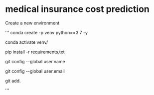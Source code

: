 # medical insurance cost prediction 

Create a new environment

''' 
conda create -p venv python==3.7 -y 

conda activate venv/

pip install -r requirements.txt

git config --global user.name

git config --global user.email

git add.

'''